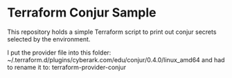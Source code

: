 # Terraform Conjur Sample

This repository holds a simple Terraform script to print out conjur secrets selected by the environment.

I put the provider file into this folder:
~/.terraform.d/plugins/cyberark.com/edu/conjur/0.4.0/linux_amd64
and had to rename it to:
terraform-provider-conjur
